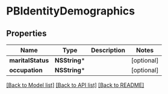 # PBIdentityDemographics

## Properties
Name | Type | Description | Notes
------------ | ------------- | ------------- | -------------
**maritalStatus** | **NSString*** |  | [optional] 
**occupation** | **NSString*** |  | [optional] 

[[Back to Model list]](../README.md#documentation-for-models) [[Back to API list]](../README.md#documentation-for-api-endpoints) [[Back to README]](../README.md)



